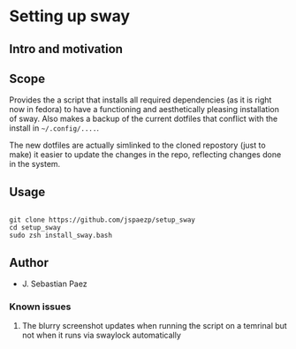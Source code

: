 

# Setting up sway

## Intro and motivation

## Scope

Provides the a script that installs all required dependencies (as it is right
now in fedora) to have a functioning and aesthetically pleasing installation
of sway. Also makes a backup of the current dotfiles that conflict with the
install in `~/.config/....`.

The new dotfiles are actually simlinked to the cloned repostory (just to make)
it easier to update the changes in the repo, reflecting changes done in the 
system.

## Usage

```

git clone https://github.com/jspaezp/setup_sway
cd setup_sway
sudo zsh install_sway.bash

```

## Author

- J. Sebastian Paez

### Known issues

1. The blurry screenshot updates when running the script on a temrinal but
   not when it runs via swaylock automatically
